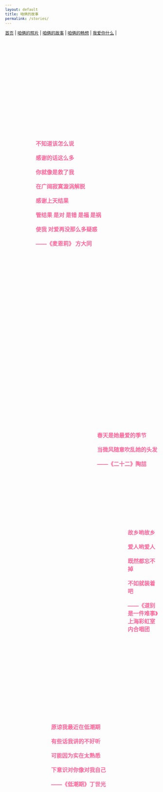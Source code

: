 ```yaml
---
layout: default
title: 咱俩的故事
permalink: /stories/
---
```


<nav>
  <a href="/">首页</a> |
  <a href="/photos">咱俩的照片</a> |
  <a href="/stories">咱俩的故事</a> |
  <a href="/future">咱俩的畅想</a> |
  <a href="/love">我爱你什么</a> |
</nav>

<style>
  /* 整个容器 */
  .story-container {
    position: relative;
    width: 100%;
    height: 80vh;
    overflow: hidden;
  }

  /* 每个歌词链接的样式 */
  .story-link {
    position: absolute;
    font-size: 18px;
    color: #ff6699;
    text-decoration: none;
    font-weight: bold;
    white-space: pre-line; /* 保留歌词的换行 */
    transition: transform 0.3s ease, color 0.3s ease;
  }

  .story-link:hover {
    transform: scale(1.2);
    color: #ff3366;
  }

  /* 加个缓慢浮动的动画效果 */
  @keyframes float {
    0% { transform: translateY(0px); }
    50% { transform: translateY(-20px); }
    100% { transform: translateY(0px); }
  }
</style>

<div class="story-container">
  <a href="/story1" class="story-link" style="top:10%; left:20%; animation: float 6s ease-in-out infinite;">
    不知道该怎么说<br>
    感谢的话这么多<br>
    你就像是救了我<br>
    在广阔寂寞漩涡解脱<br>
    感谢上天结果<br>
    管结果 是对 是错 是福 是祸<br>
    使我 对爱再没那么多疑惑<br>
    ——《麦恩莉》 方大同
  </a>

  <a href="/story2" class="story-link" style="top:40%; left:60%; animation: float 8s ease-in-out infinite;">
    春天是她最爱的季节<br>
    当微风随意吹乱她的头发<br>
    ——《二十二》陶喆
  </a>

  <a href="/story3" class="story-link" style="top:70%; left:30%; animation: float 10s ease-in-out infinite;">
    原谅我最近在低潮期<br>
    有些话我讲的不好听<br>
    可能因为实在太熟悉<br>
    下意识对你像对我自己<br>
    ——《低潮期》丁世光
  </a>

  <a href="/story4" class="story-link" style="top:50%; left:80%; animation: float 7s ease-in-out infinite;">
    故乡哟故乡<br>
    爱人哟爱人<br>
    既然都忘不掉<br>
    不如就装着吧<br>
    ——《道别是一件难事》上海彩虹室内合唱团
  </a>
</div>





